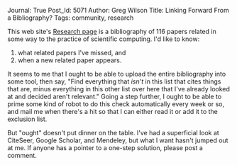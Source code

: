 Journal: True
Post_Id: 5071
Author: Greg Wilson
Title: Linking Forward From a Bibliography?
Tags: community, research

<p>This web site's <a href="{{root_path}}/about/biblio.html">Research page</a> is a bibliography of 116 papers related in some way to the practice of scientific computing. I'd like to know:</p>
<ol>
<li>what related papers I've missed, and</li>
<li>when a new related paper appears.</li>
</ol>
<p>It seems to me that I ought to be able to upload the entire bibliography into some tool, then say, "Find everything that <em>isn't</em> in this list that cites things that are, minus everything in this other list over here that I've already looked at and decided aren't relevant." Going a step further, I ought to be able to prime some kind of robot to do this check automatically every week or so, and mail me when there's a hit so that I can either read it or add it to the exclusion list.</p>
<p>But "ought" doesn't put dinner on the table. I've had a superficial look at CiteSeer, Google Scholar, and Mendeley, but what I want hasn't jumped out at me. If anyone has a pointer to a one-step solution, please post a comment.</p>

